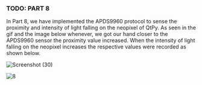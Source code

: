 ### TODO: PART 8

In Part 8, we have implemented the APDS9960 protocol to sense the proximity and intensity of light falling on the neopixel of QtPy. As seen in the gif and the image below whenever, we got our hand closer to the APDS9960 sensor the proximity value increased. When the intensity of light falling on the neopixel increases the respective values were recorded as shown below. 


![Screenshot (30)](https://user-images.githubusercontent.com/114092860/202822886-1c1a610e-290e-4c0b-90f3-063831219599.png)


![8](https://user-images.githubusercontent.com/114092860/202822898-c55e80ba-7243-41e0-b57c-2834d4f58737.gif)



